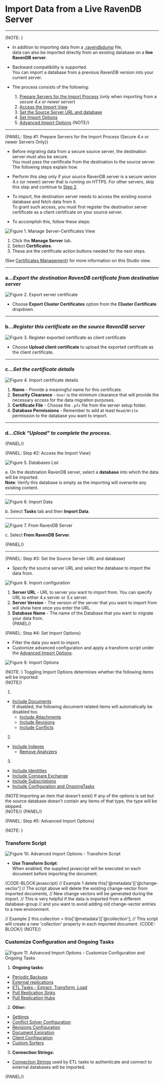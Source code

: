 ﻿# Import Data from a Live RavenDB Server
---

{NOTE: }

* In addition to importing data from a [.ravendbdump](../../../../studio/database/tasks/import-data/import-data-file) file,  
  data can also be imported directly from an existing database on a **live RavenDB server**.  

* Backward compatibility is supported.  
  You can import a database from a previous RavenDB version into your current server.  

* The process consists of the following:  
  1. [Prepare Servers for the Import Process](../../../../studio/database/tasks/import-data/import-from-ravendb#step-#1:-prepare-servers-for-the-import-process-(secure-4.x-or-newer-servers-only)) (only when importing from a _secure 4.x or newer server_)  
  2. [Access the Import View](../../../../studio/database/tasks/import-data/import-from-ravendb#step-#2:-access-the-import-view)  
  3. [Set the Source Server URL and database](../../../../studio/database/tasks/import-data/import-from-ravendb#step-#3:-set-the-source-server-url-and-database)
  4. [Set Import Options](../../../../studio/database/tasks/import-data/import-from-ravendb#step-#4:-set-import-options)
  5. [Advanced Import Options](../../../../studio/database/tasks/import-data/import-from-ravendb#step-#5:-advanced-import-options)
{NOTE/}

---

{PANEL: Step #1: Prepare Servers for the Import Process (Secure 4.x or newer Servers Only)}

* Before migrating data from a secure source server, the destination server must also be secure.  
  You must pass the certificate from the destination to the source server.  The following steps explain how.

* Perform this step only if your source RavenDB server is a secure verion 4.x (or newer) server that is running on HTTPS.  For other servers, skip this step and continue to [Step 2](../../../../studio/database/tasks/import-data/import-from-ravendb#step-#2:-access-the-import-view).

* To import, the destination server needs to access the existing source database and fetch data from it.  
  To grant such access, you must first register the destination server certificate as a client certificate on your source server.  

* To accomplish this, follow these steps:

![Figure 1. Manage Server-Certificates View](images/importing-exporting-certificates.png "Studio Manage Server-Certificates View")

 1. Click the **Manage Server** tab.
 2. Select **Certificates**.
 3. These are the certificate action buttons needed for the next steps.

 (See [Certificates Management](../../../../server/security/authentication/certificate-management)) for more information on this Studio view.

---

### a...*Export the destination RavenDB certificate from destination server*  

![Figure 2. Export server certificate](images/import-from-raven-export-server-certificate.png "Export the destination server certificate")
 
 * Choose **Export Cluster Certificates** option from the **Cluster Certificate** dropdown.  

---
   
### b...*Register this certificate on the source RavenDB server*  

![Figure 3. Register exported certificate as client certificate](images/import-from-raven-upload-server-cert-as-client-cert.png "Register exported certificate as client certificate")

 * Choose **Upload client certificate** to upload the exported certificate as the client certificate.  

---

### c...*Set the certificate details*  

![Figure 4. Import certificate details](images/import-from-raven-upload-server-cert-as-client-cert-details.png "Set certificate details")

 1. **Name** - Provide a meaningful name for this certificate.  
 2. **Security Clearance** - `User` is the minimum clearance that will provide the necessary access for the data migration purposes.  
 3. **Certificate File** - Choose the `.pfx` file from the server setup folder. 
 4. **Database Permissions** - Remember to add at least `Read/Write` permission to the database you want to import.  

---

### d...*Click "Upload" to complete the process.*  



{PANEL/}


{PANEL: Step #2: Access the Import View}

   
![Figure 5. Databases List](images/import-from-ravendb-db-list.png "Databases List View")

 a.  On the destination RavenDB server, select a **database** into which the data will be imported.  
  **Note**: Verify this database is empty as the importing will overwrite any existing content.  

---
   
![Figure 6. Import Data](images/Import-Data-FromRavenDB-View.png "Go to Import Data View")

 b.  Select **Tasks** tab and then **Import Data**.  

---
   
![Figure 7. From RavenDB Server](images/import-from-ravendb-from-ravendb.png "Select 'From RavenDB Server'")

 c. Select **From RavenDB Server**.  


{PANEL/}

---

{PANEL: Step #3: Set the Source Server URL and database}

* Specify the source server URL and select the database to import the data from.  

![Figure 8. Import configuration](images/import-from-ravendb-configuration.png "Import Configuration")

1. **Server URL** - URL to server you want to import from. You can specify URL to either 4.x server or 3.x server.  
2. **Server Version** - The version of the server that you want to import from will show here once you enter the URL.  
3. **Database Name** - The name of the Database that you want to migrate your data from.  
{PANEL/}

{PANEL: Step #4: Set Import Options}

* Filter the data you want to import.  
* Customize advanced configuration and apply a transform script under the [Advanced Import Options](../../../../studio/database/tasks/import-data/import-from-ravendb#step-#5:-advanced-import-options).

![Figure 9. Import Options](images/import-from-ravendb-options.png "Import Options")

{NOTE: }
 Toggling Import Options determines whether the following items will be imported:  
 {NOTE/}

1. 
 - [Include Documents](../../../../studio/database/documents/document-view)  
  If disabled, the following document related items will automatically be disabled too.  
   - [Include Attachments](../../../../document-extensions/attachments/what-are-attachments)  
   - [Include Revisions](../../../../server/extensions/revisions)  
   - [Include Conflicts](../../../../client-api/cluster/document-conflicts-in-client-side)  
2. 
 - [Include Indexes](../../../../indexes/what-are-indexes)  
    - [Remove Analyzers](../../../../indexes/using-analyzers)  
3. 
 - [Include Identities](../../../../client-api/document-identifiers/working-with-document-identifiers)  
 - [Include Compare Exchange](../../../../client-api/operations/compare-exchange/overview)  
 - [Include Subscriptions](../../../../client-api/data-subscriptions/what-are-data-subscriptions)  
 - [Include Configuration and OngoingTasks](../../../../studio/database/tasks/import-data/import-from-ravendb#customize-configuration-and-ongoing-tasks) 


{NOTE:Importing an item that doesn't exist}
If any of the options is set but the source database doesn't contain any items of that type, the type will be skipped.  
{NOTE/}
{PANEL/}

{PANEL: Step #5: Advanced Import Options}

{NOTE: }

### Transform Script

![Figure 10. Advanced Import Options - Transform Script](images/import-from-ravendb-advanced-transform-script.png "Advanced Import Options - Transform Script")

* **Use Transform Script**:  
  When enabled, the supplied javascript will be executed on each document before importing the document.  

{CODE-BLOCK:javascript}
// Example 1
delete this['@metadata']['@change-vector']
// The script above will delete the existing change-vector from imported documents,
// New change vectors will be generated during the import.
// This is very helpful if the data is imported from a different database-group
// and you want to avoid adding old change-vector entries to a new environment.

// Example 2
this.collection = this['@metadata']['@collection'];
// This script will create a new 'collection' property in each imported document.
{CODE-BLOCK/}
{NOTE/}



### Customize Configuration and Ongoing Tasks

![Figure 11. Advanced Import Options - Customize Configuration and Ongoing Tasks](images/import-from-ravendb-advanced-configuration-ongoing-tasks.png "Advanced Import Options - Customize Configuration and Ongoing Tasks")

1. **Ongoing tasks:**

 - [Periodic Backups](../../../../studio/database/tasks/backup-task)  
 - [External replications](../../../../studio/database/tasks/ongoing-tasks/external-replication-task)  
 - [ETL Tasks - Extract, Transform, Load](../../../../server/ongoing-tasks/etl/basics)  
 - [Pull Replication Sinks](../../../../studio/database/tasks/ongoing-tasks/hub-sink-replication/overview)  
 - [Pull Replication Hubs](../../../../studio/database/tasks/ongoing-tasks/hub-sink-replication/overview)  

2. **Other:**

 - [Settings](../../../../studio/database/settings/database-settings)  
 - [Conflict Solver Configuration](../../../../client-api/operations/server-wide/modify-conflict-solver)  
 - [Revisions Configuration](../../../../client-api/operations/revisions/configure-revisions)  
 - [Document Expiration](../../../../server/extensions/expiration)  
 - [Client Configuration](../../../../studio/server/client-configuration)  
 - [Custom Sorters](../../../../indexes/querying/sorting#creating-a-custom-sorter)  

3. **Connection Strings:**

 - [Connection Strings](../../../../client-api/operations/maintenance/connection-strings/add-connection-string) used by ETL tasks to authenticate and connect to external databases will be imported.

{PANEL/}
